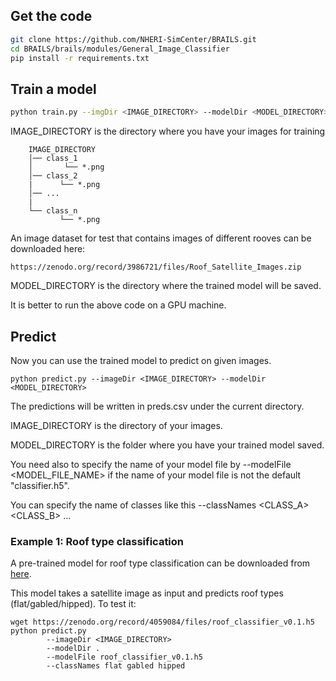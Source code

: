 
## Get the code


```bash
git clone https://github.com/NHERI-SimCenter/BRAILS.git
cd BRAILS/brails/modules/General_Image_Classifier
pip install -r requirements.txt
```

## Train a model

```bash
python train.py --imgDir <IMAGE_DIRECTORY> --modelDir <MODEL_DIRECTORY>
```

IMAGE_DIRECTORY is the directory where you have your images for training


```
    IMAGE_DIRECTORY
    │── class_1
    │       └── *.png
    │── class_2
    |      └── *.png
    │── ...
    |
    └── class_n
           └── *.png
```

An image dataset for test that contains images of different rooves can be downloaded here:
```
https://zenodo.org/record/3986721/files/Roof_Satellite_Images.zip
```

MODEL_DIRECTORY is the directory where the trained model will be saved. 

It is better to run the above code on a GPU machine.




## Predict


Now you can use the trained model to predict on given images.

```
python predict.py --imageDir <IMAGE_DIRECTORY> --modelDir <MODEL_DIRECTORY> 
```

The predictions will be written in preds.csv under the current directory.

IMAGE_DIRECTORY is the directory of your images. 

MODEL_DIRECTORY is the folder where you have your trained model saved.

You need also to specify the name of your model file by --modelFile <MODEL_FILE_NAME> if the name of your model file is not the default "classifier.h5".

You can specify the name of classes like this --classNames <CLASS_A> <CLASS_B> ...


### Example 1: Roof type classification

A pre-trained model for roof type classification can be downloaded from [here](https://doi.org/10.5281/zenodo.4059083). 

This model takes a satellite image as input and predicts roof types (flat/gabled/hipped). To test it:

```
wget https://zenodo.org/record/4059084/files/roof_classifier_v0.1.h5
python predict.py 
        --imageDir <IMAGE_DIRECTORY> 
        --modelDir . 
        --modelFile roof_classifier_v0.1.h5 
        --classNames flat gabled hipped
```





